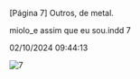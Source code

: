 [Página 7]
Outros,
de metal.

miolo_e assim que eu sou.indd 7

02/10/2024 09:44:13

![7](./img/page_7-01.jpg)
